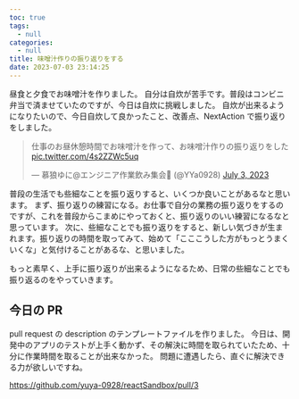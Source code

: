 ```yaml
---
toc: true
tags:
  - null
categories:
  - null
title: 味噌汁作りの振り返りをする
date: 2023-07-03 23:14:25
---
```


昼食と夕食でお味噌汁を作りました。
自分は自炊が苦手です。普段はコンビニ弁当で済ませていたのですが、今日は自炊に挑戦しました。
自炊が出来るようになりたいので、今日自炊して良かったこと、改善点、NextAction で振り返りをしました。

<blockquote class="twitter-tweet"><p lang="ja" dir="ltr">仕事のお昼休憩時間でお味噌汁を作って、お味噌汁作りの振り返りをした <a href="https://t.co/4s2ZZWc5uq">pic.twitter.com/4s2ZZWc5uq</a></p>&mdash; 慕狼ゆに@エンジニア作業飲み集会🍺 (@YYa0928) <a href="https://twitter.com/YYa0928/status/1675762291063787520?ref_src=twsrc%5Etfw">July 3, 2023</a></blockquote> <script async src="https://platform.twitter.com/widgets.js" charset="utf-8"></script>

普段の生活でも些細なことを振り返りすると、いくつか良いことがあるなと思います。
まず、振り返りの練習になる。お仕事で自分の業務の振り返りをするのですが、これを普段からこまめにやっておくと、振り返りのいい練習になるなと思っています。
次に、些細なことでも振り返りをすると、新しい気づきが生まれます。振り返りの時間を取ってみて、始めて「こここうした方がもっとうまくいくな」と気付けることがあるな、と思いました。

もっと素早く、上手に振り返りが出来るようになるため、日常の些細なことでも振り返るのをやっていきます。

## 今日の PR

pull request の description のテンプレートファイルを作りました。
今日は、開発中のアプリのテストが上手く動かず、その解決に時間を取られていたため、十分に作業時間を取ることが出来なかった。
問題に遭遇したら、直ぐに解決できる力が欲しいですね。

https://github.com/yuya-0928/reactSandbox/pull/3
